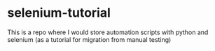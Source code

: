 # selenium-tutorial
This is a repo where I would store automation scripts with python and selenium (as a tutorial for migration from manual testing)
